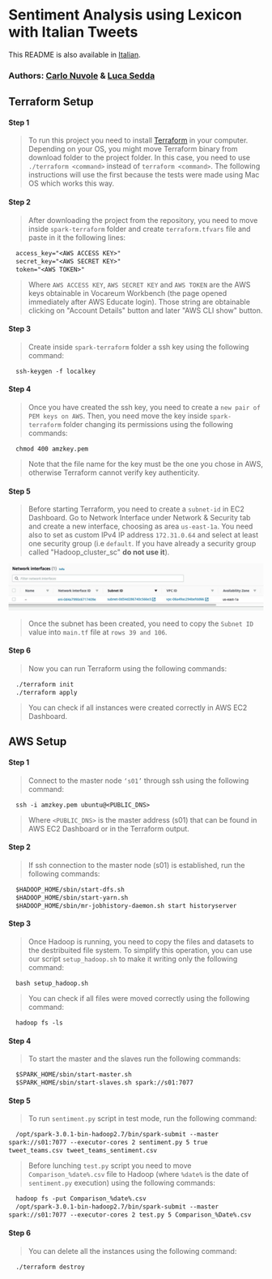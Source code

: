 # Sentiment Analysis using Lexicon with Italian Tweets

This README is also available in [Italian](https://github.com/CarloNuvole/Sentiment-Analysis-Big-Data/blob/main/README.it.md).

### Authors: [Carlo Nuvole](https://github.com/CarloNuvole) & [Luca Sedda](https://github.com/seddaluca)

## Terraform Setup

#### Step 1
> To run this project you need to install [Terraform](https://www.terraform.io/downloads.html) in your computer. Depending on your OS, you might move Terraform binary from download folder to the project folder. In this case, you need to use `./terraform <command>` instead of `terraform <command>`. The following instructions will use the first because the tests were made using Mac OS which works this way.
  
#### Step 2  
> After downloading the project from the repository, you need to move inside `spark-terraform` folder and create `terraform.tfvars` file and paste in it the following lines:
```
  access_key="<AWS ACCESS KEY>"
  secret_key="<AWS SECRET KEY>"
  token="<AWS TOKEN>"
```
> Where `AWS ACCESS KEY`, `AWS SECRET KEY` and `AWS TOKEN` are the AWS keys obtainable in Vocareum Workbench (the page opened immediately after AWS Educate login). Those string are obtainable clicking on "Account Details" button and later "AWS CLI show" button.

#### Step 3
> Create inside `spark-terraform` folder a ssh key using the following command:
```
  ssh-keygen -f localkey
```
#### Step 4
> Once you have created the ssh key, you need to create a `new pair of PEM keys on AWS`. Then, you need move the key inside `spark-terraform` folder changing its permissions using the following commands:
```
  chmod 400 amzkey.pem
```
> Note that the file name for the key must be the one you chose in AWS, otherwise Terraform cannot verify key authenticity. 

#### Step 5
> Before starting Terraform, you need to create a `subnet-id` in EC2 Dashboard. Go to Network Interface under Network & Security tab and create a new interface, choosing as area `us-east-1a`. You need also to set as custom IPv4 IP address `172.31.0.64` and select at least one security group (i.e `default`. If you have already a security group called "Hadoop_cluster_sc" **do not use it**).
<img src="https://github.com/CarloNuvole/Sentiment-Analysis-Big-Data/blob/main/images/photo_2021-05-28%2018.59.22.jpeg">

> Once the subnet has been created, you need to copy the `Subnet ID` value into `main.tf` file at `rows 39 and 106`.

#### Step 6
> Now you can run Terraform using the following commands:
```
  ./terraform init
  ./terraform apply
```
> You can check if all instances were created correctly in AWS EC2 Dashboard.
 
## AWS Setup

#### Step 1
> Connect to the master node `‘s01’` through ssh using the following command: 
```
  ssh -i amzkey.pem ubuntu@<PUBLIC_DNS>
```
> Where `<PUBLIC_DNS>` is the master address (s01) that can be found in AWS EC2 Dashboard or in the Terraform output.

#### Step 2
> If ssh connection to the master node (s01) is established, run the following commands:
```
  $HADOOP_HOME/sbin/start-dfs.sh
  $HADOOP_HOME/sbin/start-yarn.sh
  $HADOOP_HOME/sbin/mr-jobhistory-daemon.sh start historyserver
```
#### Step 3  
> Once Hadoop is running, you need to copy the files and datasets to the destribuited file system. To simplify this operation, you can use our script `setup_hadoop.sh` to make it writing only the following command:
``` 
  bash setup_hadoop.sh
```
> You can check if all files were moved correctly using the following command:
```
  hadoop fs -ls
```
#### Step 4  
> To start the master and the slaves run the following commands:
```
  $SPARK_HOME/sbin/start-master.sh
  $SPARK_HOME/sbin/start-slaves.sh spark://s01:7077
```
#### Step 5
> To run `sentiment.py` script in test mode, run the following command:
```
  /opt/spark-3.0.1-bin-hadoop2.7/bin/spark-submit --master spark://s01:7077 --executor-cores 2 sentiment.py 5 true tweet_teams.csv tweet_teams_sentiment.csv 
```
> Before lunching `test.py` script you need to move `Comparison_%date%.csv` file to Hadoop (where `%date%` is the date of `sentiment.py` execution) using the following commands: 
```
  hadoop fs -put Comparison_%date%.csv
  /opt/spark-3.0.1-bin-hadoop2.7/bin/spark-submit --master spark://s01:7077 --executor-cores 2 test.py 5 Comparison_%Date%.csv
``` 
#### Step 6
> You can delete all the instances using the following command:
```
  ./terraform destroy
``` 
